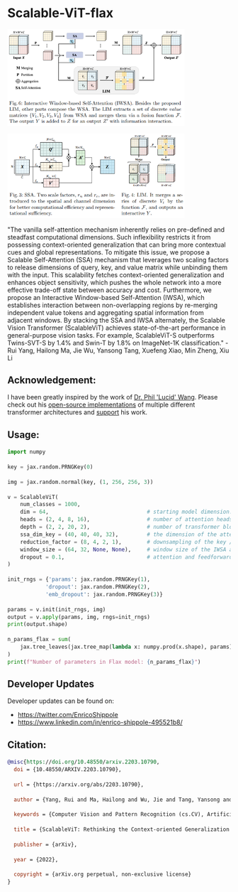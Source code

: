 # Scalable-ViT-flax

<img src="./images/scalable-vit-1.png" width="400px"></img>

<img src="./images/scalable-vit-2.png" width="400px"></img>

"The vanilla self-attention mechanism inherently relies on pre-defined and steadfast computational dimensions. Such inflexibility restricts it from possessing context-oriented generalization that can bring more contextual cues and global representations. To mitigate this issue, we propose a Scalable Self-Attention (SSA) mechanism that leverages two scaling factors to release dimensions of query, key, and value matrix while unbinding them with the input. This scalability fetches context-oriented generalization and enhances object sensitivity, which pushes the whole network into a more effective trade-off state between accuracy and cost. Furthermore, we propose an Interactive Window-based Self-Attention (IWSA), which establishes interaction between non-overlapping regions by re-merging independent value tokens and aggregating spatial information from adjacent windows. By stacking the SSA and IWSA alternately, the Scalable Vision Transformer (ScalableViT) achieves state-of-the-art performance in general-purpose vision tasks. For example, ScalableViT-S outperforms Twins-SVT-S by 1.4% and Swin-T by 1.8% on ImageNet-1K classification." - Rui Yang, Hailong Ma, Jie Wu, Yansong Tang, Xuefeng Xiao, Min Zheng, Xiu Li

## Acknowledgement:
I have been greatly inspired by the work of [Dr. Phil 'Lucid' Wang](https://github.com/lucidrains). Please check out his [open-source implementations](https://github.com/lucidrains) of multiple different transformer architectures and [support](https://github.com/sponsors/lucidrains) his work.

## Usage:
```python
import numpy

key = jax.random.PRNGKey(0)

img = jax.random.normal(key, (1, 256, 256, 3))

v = ScalableViT(
    num_classes = 1000,
    dim = 64,                               # starting model dimension. at every stage, dimension is doubled
    heads = (2, 4, 8, 16),                  # number of attention heads at each stage
    depth = (2, 2, 20, 2),                  # number of transformer blocks at each stage
    ssa_dim_key = (40, 40, 40, 32),         # the dimension of the attention keys (and queries) for SSA. in the paper, they represented this as a scale factor on the base dimension per key (ssa_dim_key / dim_key)
    reduction_factor = (8, 4, 2, 1),        # downsampling of the key / values in SSA. in the paper, this was represented as (reduction_factor ** -2)
    window_size = (64, 32, None, None),     # window size of the IWSA at each stage. None means no windowing needed
    dropout = 0.1,                          # attention and feedforward dropout
)

init_rngs = {'params': jax.random.PRNGKey(1), 
            'dropout': jax.random.PRNGKey(2), 
            'emb_dropout': jax.random.PRNGKey(3)}

params = v.init(init_rngs, img)
output = v.apply(params, img, rngs=init_rngs)
print(output.shape)

n_params_flax = sum(
    jax.tree_leaves(jax.tree_map(lambda x: numpy.prod(x.shape), params))
)
print(f"Number of parameters in Flax model: {n_params_flax}")
```

## Developer Updates
Developer updates can be found on: 
- https://twitter.com/EnricoShippole
- https://www.linkedin.com/in/enrico-shippole-495521b8/

## Citation:
```bibtex
@misc{https://doi.org/10.48550/arxiv.2203.10790,
  doi = {10.48550/ARXIV.2203.10790},
  
  url = {https://arxiv.org/abs/2203.10790},
  
  author = {Yang, Rui and Ma, Hailong and Wu, Jie and Tang, Yansong and Xiao, Xuefeng and Zheng, Min and Li, Xiu},
  
  keywords = {Computer Vision and Pattern Recognition (cs.CV), Artificial Intelligence (cs.AI), FOS: Computer and information sciences, FOS: Computer and information sciences},
  
  title = {ScalableViT: Rethinking the Context-oriented Generalization of Vision Transformer},
  
  publisher = {arXiv},
  
  year = {2022},
  
  copyright = {arXiv.org perpetual, non-exclusive license}
}
```